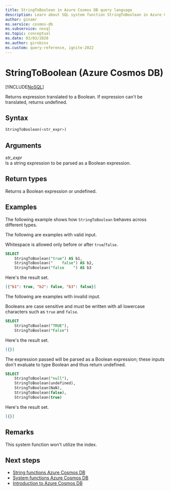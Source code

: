 ```yaml
---
title: StringToBoolean in Azure Cosmos DB query language
description: Learn about SQL system function StringToBoolean in Azure Cosmos DB.
author: ginamr
ms.service: cosmos-db
ms.subservice: nosql
ms.topic: conceptual
ms.date: 03/03/2020
ms.author: girobins
ms.custom: query-reference, ignite-2022
---
```

# StringToBoolean (Azure Cosmos DB)
[!INCLUDE[NoSQL](../../includes/appliesto-nosql.md)]

 Returns expression translated to a Boolean. If expression can't be translated, returns undefined.  
  
## Syntax
  
```sql
StringToBoolean(<str_expr>)  
```  
  
## Arguments
  
*str_expr*  
   Is a string expression to be parsed as a Boolean expression.  
  
## Return types
  
  Returns a Boolean expression or undefined.  
  
## Examples
  
  The following example shows how `StringToBoolean` behaves across different types. 
 
 The following are examples with valid input.

Whitespace is allowed only before or after `true`/`false`.

```sql
SELECT 
    StringToBoolean("true") AS b1, 
    StringToBoolean("    false") AS b2,
    StringToBoolean("false    ") AS b3
```  
  
 Here's the result set.  
  
```json
[{"b1": true, "b2": false, "b3": false}]
```  

The following are examples with invalid input.

 Booleans are case sensitive and must be written with all lowercase characters such as `true` and `false`.

```sql
SELECT 
    StringToBoolean("TRUE"),
    StringToBoolean("False")
```  

Here's the result set.  
  
```json
[{}]
``` 

The expression passed will be parsed as a Boolean expression; these inputs don't evaluate to type Boolean and thus return undefined.

```sql
SELECT 
    StringToBoolean("null"),
    StringToBoolean(undefined),
    StringToBoolean(NaN), 
    StringToBoolean(false), 
    StringToBoolean(true)
```  

Here's the result set.  
  
```json
[{}]
```  

## Remarks

This system function won't utilize the index.

## Next steps

- [String functions Azure Cosmos DB](string-functions.md)
- [System functions Azure Cosmos DB](system-functions.yml)
- [Introduction to Azure Cosmos DB](../../introduction.md)
